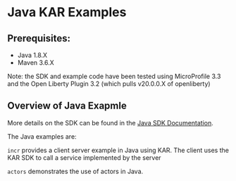 # Java KAR Examples

## Prerequisites:
- Java 1.8.X
- Maven 3.6.X

Note: the SDK and example code have been tested using MicroProfile 3.3 and the Open Liberty Plugin 3.2 (which pulls v20.0.0.X of openliberty)

## Overview of Java Exapmle

More details on the SDK can be found in the [Java SDK Documentation](https://github.ibm.com/solsa/kar/tree/master/sdk/java).

The Java examples are:

`incr` provides a client server example in Java using KAR.  The client uses the KAR SDK to call a service implemented by the server

`actors` demonstrates the use of actors in Java. 